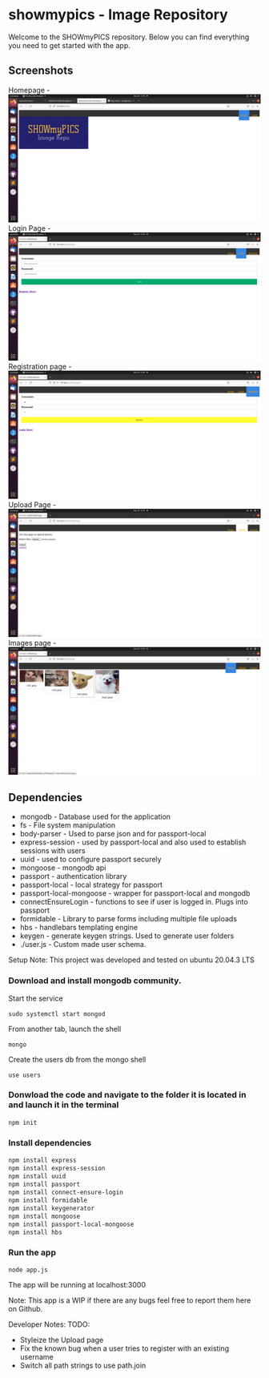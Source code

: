 # showmypics - Image Repository
Welcome to the SHOWmyPICS repository. Below you can find everything you need to get started with the app.

## Screenshots
Homepage - ![](screenshots/smp_home.png)
Login Page - ![](screenshots/smp_login.png)
Registration page - ![](screenshots/smp_register.png)
Upload Page - ![](screenshots/smp_upload.png)
Images page - ![](screenshots/smp_imgs.png)


## Dependencies
- mongodb - Database used for the application
- fs - File system manipulation
- body-parser - Used to parse json and for passport-local
- express-session - used by passport-local and also used to establish sessions with users
- uuid - used to configure passport securely
- mongoose - mongodb api
- passport - authentication library
- passport-local - local strategy for passport
- passport-local-mongoose - wrapper for passport-local and mongodb
- connectEnsureLogin - functions to see if user is logged in. Plugs into passport
- formidable - Library to parse forms including multiple file uploads
- hbs - handlebars templating engine
- keygen - generate keygen strings. Used to generate user folders
- ./user.js - Custom made user schema.

Setup
Note: This project was developed and tested on ubuntu 20.04.3 LTS

### Download and install mongodb community.
Start the service
```
sudo systemctl start mongod
```
From another tab, launch the shell
```
mongo
```
Create the users db from the mongo shell
```
use users
```

### Donwload the code and navigate to the folder it is located in and launch it in the terminal
```
npm init
```

### Install dependencies
```
npm install express
npm install express-session
npm install uuid
npm install passport
npm install connect-ensure-login
npm install formidable
npm install keygenerator
npm install mongoose
npm install passport-local-mongoose
npm install hbs
```

### Run the app
```
node app.js
```

The app will be running at localhost:3000

Note: This app is a WIP if there are any bugs feel free to report them here on Github.

Developer Notes:
TODO:
- Styleize the Upload page
- Fix the known bug when a user tries to register with an existing username
- Switch all path strings to use path.join
